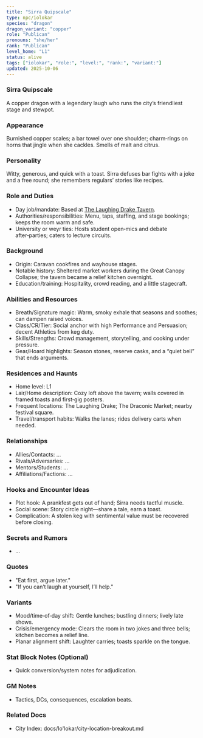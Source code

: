 ```yaml
---
title: "Sirra Quipscale"
type: npc/iolokar
species: "dragon"
dragon_variant: "copper"
role: "Publican"
pronouns: "she/her"
rank: "Publican"
level_home: "L1"
status: alive
tags: ["iolokar", "role:", "level:", "rank:", "variant:"]
updated: 2025-10-06
---
```

### Sirra Quipscale

A copper dragon with a legendary laugh who runs the city’s friendliest stage and stewpot.

### Appearance

Burnished copper scales; a bar towel over one shoulder; charm‑rings on horns that jingle when she cackles. Smells of malt and citrus.

### Personality

Witty, generous, and quick with a toast. Sirra defuses bar fights with a joke and a free round; she remembers regulars’ stories like recipes.

### Role and Duties

- Day job/mandate: Based at [The Laughing Drake Tavern](docs/Io'lokar/Locations/the-laughing-drake-tavern.md).
- Authorities/responsibilities: Menu, taps, staffing, and stage bookings; keeps the room warm and safe.
- University or weyr ties: Hosts student open‑mics and debate after‑parties; caters to lecture circuits.

### Background

- Origin: Caravan cookfires and wayhouse stages.
- Notable history: Sheltered market workers during the Great Canopy Collapse; the tavern became a relief kitchen overnight.
- Education/training: Hospitality, crowd reading, and a little stagecraft.

### Abilities and Resources

- Breath/Signature magic: Warm, smoky exhale that seasons and soothes; can dampen raised voices.
- Class/CR/Tier: Social anchor with high Performance and Persuasion; decent Athletics from keg duty.
- Skills/Strengths: Crowd management, storytelling, and cooking under pressure.
- Gear/Hoard highlights: Season stones, reserve casks, and a “quiet bell” that ends arguments.

### Residences and Haunts

- Home level: L1
- Lair/Home description: Cozy loft above the tavern; walls covered in framed toasts and first‑gig posters.
- Frequent locations: The Laughing Drake; The Draconic Market; nearby festival square.
- Travel/transport habits: Walks the lanes; rides delivery carts when needed.

### Relationships

- Allies/Contacts: ...
- Rivals/Adversaries: ...
- Mentors/Students: ...
- Affiliations/Factions: ...

### Hooks and Encounter Ideas

- Plot hook: A prankfest gets out of hand; Sirra needs tactful muscle.
- Social scene: Story circle night—share a tale, earn a toast.
- Complication: A stolen keg with sentimental value must be recovered before closing.

### Secrets and Rumors

- ...

### Quotes

- "Eat first, argue later."
- "If you can’t laugh at yourself, I’ll help."

### Variants

- Mood/time‑of‑day shift: Gentle lunches; bustling dinners; lively late shows.
- Crisis/emergency mode: Clears the room in two jokes and three bells; kitchen becomes a relief line.
- Planar alignment shift: Laughter carries; toasts sparkle on the tongue.

### Stat Block Notes (Optional)

- Quick conversion/system notes for adjudication.

### GM Notes

- Tactics, DCs, consequences, escalation beats.

### Related Docs

- City Index: docs/Io'lokar/city-location-breakout.md
